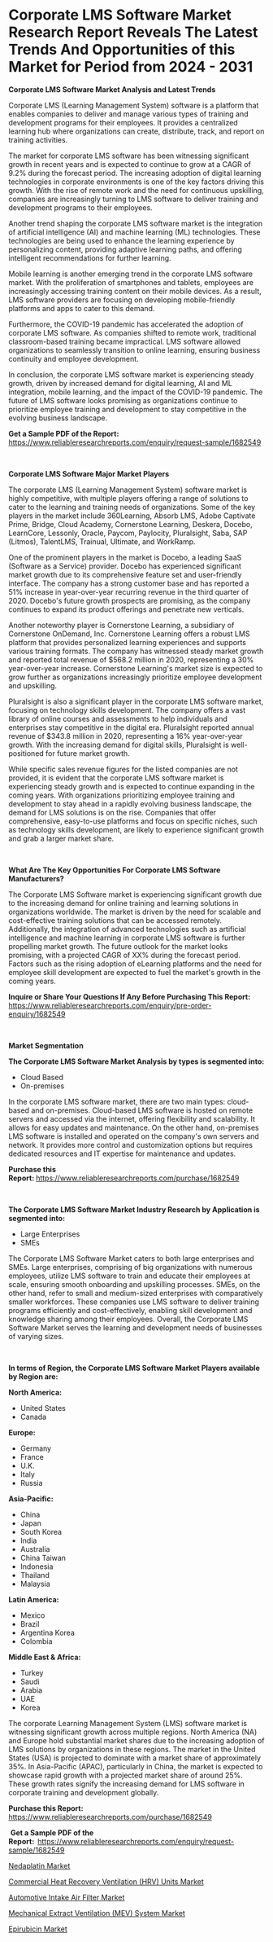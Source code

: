 <p><h1>Corporate LMS Software Market Research Report Reveals The Latest Trends And Opportunities of this Market for Period from 2024 - 2031</h1></p><p><strong>Corporate LMS Software Market Analysis and Latest Trends</strong></p>
<p><p>Corporate LMS (Learning Management System) software is a platform that enables companies to deliver and manage various types of training and development programs for their employees. It provides a centralized learning hub where organizations can create, distribute, track, and report on training activities.</p><p>The market for corporate LMS software has been witnessing significant growth in recent years and is expected to continue to grow at a CAGR of 9.2% during the forecast period. The increasing adoption of digital learning technologies in corporate environments is one of the key factors driving this growth. With the rise of remote work and the need for continuous upskilling, companies are increasingly turning to LMS software to deliver training and development programs to their employees.</p><p>Another trend shaping the corporate LMS software market is the integration of artificial intelligence (AI) and machine learning (ML) technologies. These technologies are being used to enhance the learning experience by personalizing content, providing adaptive learning paths, and offering intelligent recommendations for further learning.</p><p>Mobile learning is another emerging trend in the corporate LMS software market. With the proliferation of smartphones and tablets, employees are increasingly accessing training content on their mobile devices. As a result, LMS software providers are focusing on developing mobile-friendly platforms and apps to cater to this demand.</p><p>Furthermore, the COVID-19 pandemic has accelerated the adoption of corporate LMS software. As companies shifted to remote work, traditional classroom-based training became impractical. LMS software allowed organizations to seamlessly transition to online learning, ensuring business continuity and employee development.</p><p>In conclusion, the corporate LMS software market is experiencing steady growth, driven by increased demand for digital learning, AI and ML integration, mobile learning, and the impact of the COVID-19 pandemic. The future of LMS software looks promising as organizations continue to prioritize employee training and development to stay competitive in the evolving business landscape.</p></p>
<p><strong>Get a Sample PDF of the Report:&nbsp;</strong> <a href="https://www.reliableresearchreports.com/enquiry/request-sample/1682549">https://www.reliableresearchreports.com/enquiry/request-sample/1682549</a></p>
<p>&nbsp;</p>
<p><strong>Corporate LMS Software Major Market Players</strong></p>
<p><p>The corporate LMS (Learning Management System) software market is highly competitive, with multiple players offering a range of solutions to cater to the learning and training needs of organizations. Some of the key players in the market include 360Learning, Absorb LMS, Adobe Captivate Prime, Bridge, Cloud Academy, Cornerstone Learning, Deskera, Docebo, LearnCore, Lessonly, Oracle, Paycom, Paylocity, Pluralsight, Saba, SAP (Litmos), TalentLMS, Trainual, Ultimate, and WorkRamp.</p><p>One of the prominent players in the market is Docebo, a leading SaaS (Software as a Service) provider. Docebo has experienced significant market growth due to its comprehensive feature set and user-friendly interface. The company has a strong customer base and has reported a 51% increase in year-over-year recurring revenue in the third quarter of 2020. Docebo's future growth prospects are promising, as the company continues to expand its product offerings and penetrate new verticals.</p><p>Another noteworthy player is Cornerstone Learning, a subsidiary of Cornerstone OnDemand, Inc. Cornerstone Learning offers a robust LMS platform that provides personalized learning experiences and supports various training formats. The company has witnessed steady market growth and reported total revenue of $568.2 million in 2020, representing a 30% year-over-year increase. Cornerstone Learning's market size is expected to grow further as organizations increasingly prioritize employee development and upskilling.</p><p>Pluralsight is also a significant player in the corporate LMS software market, focusing on technology skills development. The company offers a vast library of online courses and assessments to help individuals and enterprises stay competitive in the digital era. Pluralsight reported annual revenue of $343.8 million in 2020, representing a 16% year-over-year growth. With the increasing demand for digital skills, Pluralsight is well-positioned for future market growth.</p><p>While specific sales revenue figures for the listed companies are not provided, it is evident that the corporate LMS software market is experiencing steady growth and is expected to continue expanding in the coming years. With organizations prioritizing employee training and development to stay ahead in a rapidly evolving business landscape, the demand for LMS solutions is on the rise. Companies that offer comprehensive, easy-to-use platforms and focus on specific niches, such as technology skills development, are likely to experience significant growth and grab a larger market share.</p></p>
<p>&nbsp;</p>
<p><strong>What Are The Key Opportunities For Corporate LMS Software Manufacturers?</strong></p>
<p><p>The Corporate LMS Software market is experiencing significant growth due to the increasing demand for online training and learning solutions in organizations worldwide. The market is driven by the need for scalable and cost-effective training solutions that can be accessed remotely. Additionally, the integration of advanced technologies such as artificial intelligence and machine learning in corporate LMS software is further propelling market growth. The future outlook for the market looks promising, with a projected CAGR of XX% during the forecast period. Factors such as the rising adoption of eLearning platforms and the need for employee skill development are expected to fuel the market's growth in the coming years.</p></p>
<p><strong>Inquire or Share Your Questions If Any Before Purchasing This Report:</strong> <a href="https://www.reliableresearchreports.com/enquiry/pre-order-enquiry/1682549">https://www.reliableresearchreports.com/enquiry/pre-order-enquiry/1682549</a></p>
<p>&nbsp;</p>
<p><strong>Market Segmentation</strong></p>
<p><strong>The Corporate LMS Software Market Analysis by types is segmented into:</strong></p>
<p><ul><li>Cloud Based</li><li>On-premises</li></ul></p>
<p><p>In the corporate LMS software market, there are two main types: cloud-based and on-premises. Cloud-based LMS software is hosted on remote servers and accessed via the internet, offering flexibility and scalability. It allows for easy updates and maintenance. On the other hand, on-premises LMS software is installed and operated on the company's own servers and network. It provides more control and customization options but requires dedicated resources and IT expertise for maintenance and updates.</p></p>
<p><strong>Purchase this Report:&nbsp;</strong><a href="https://www.reliableresearchreports.com/purchase/1682549">https://www.reliableresearchreports.com/purchase/1682549</a></p>
<p>&nbsp;</p>
<p><strong>The Corporate LMS Software Market Industry Research by Application is segmented into:</strong></p>
<p><ul><li>Large Enterprises</li><li>SMEs</li></ul></p>
<p><p>The Corporate LMS Software Market caters to both large enterprises and SMEs. Large enterprises, comprising of big organizations with numerous employees, utilize LMS software to train and educate their employees at scale, ensuring smooth onboarding and upskilling processes. SMEs, on the other hand, refer to small and medium-sized enterprises with comparatively smaller workforces. These companies use LMS software to deliver training programs efficiently and cost-effectively, enabling skill development and knowledge sharing among their employees. Overall, the Corporate LMS Software Market serves the learning and development needs of businesses of varying sizes.</p></p>
<p>&nbsp;</p>
<p><strong>In terms of Region, the Corporate LMS Software Market Players available by Region are:</strong></p>
<p>
    <p> <strong> North America: </strong>
        <ul>
            <li>United States</li>
            <li>Canada</li>
        </ul>
        </p> 
    <p> <strong> Europe: </strong>
        <ul>
            <li>Germany</li>
            <li>France</li>
            <li>U.K.</li>
            <li>Italy</li>
            <li>Russia</li>
        </ul>
        </p> 
    <p> <strong> Asia-Pacific: </strong>
        <ul>
            <li>China</li>
            <li>Japan</li>
            <li>South Korea</li>
            <li>India</li>
            <li>Australia</li>
            <li>China Taiwan</li>
            <li>Indonesia</li>
            <li>Thailand</li>
            <li>Malaysia</li>
        </ul>
        </p> 
    <p> <strong> Latin America: </strong>
        <ul>
            <li>Mexico</li>
            <li>Brazil</li>
            <li>Argentina Korea</li>
            <li>Colombia</li>
        </ul>
        </p> 
    <p> <strong> Middle East & Africa: </strong>
        <ul>
            <li>Turkey</li>
            <li>Saudi</li>
            <li>Arabia</li>
            <li>UAE</li>
            <li>Korea</li>
        </ul>
    </p>
    </p>
<p><p>The corporate Learning Management System (LMS) software market is witnessing significant growth across multiple regions. North America (NA) and Europe hold substantial market shares due to the increasing adoption of LMS solutions by organizations in these regions. The market in the United States (USA) is projected to dominate with a market share of approximately 35%. In Asia-Pacific (APAC), particularly in China, the market is expected to showcase rapid growth with a projected market share of around 25%. These growth rates signify the increasing demand for LMS software in corporate training and development globally.</p></p>
<p><strong>Purchase this Report: </strong><a href="https://www.reliableresearchreports.com/purchase/1682549">https://www.reliableresearchreports.com/purchase/1682549</a></p>
<p>&nbsp;<strong>Get a Sample PDF of the Report:&nbsp;&nbsp;</strong><a href="https://www.reliableresearchreports.com/enquiry/request-sample/1682549">https://www.reliableresearchreports.com/enquiry/request-sample/1682549</a></p>
<p><strong></strong></p>
<p><p><a href="https://github.com/tamvrosiya/Market-Research-Report-List-2/blob/main/nedaplatin-market.md">Nedaplatin Market</a></p><p><a href="https://medium.com/@jarredmertz/commercial-heat-recovery-ventilation-hrv-units-market-the-key-to-successful-business-strategy-4cd6b0219ab9">Commercial Heat Recovery Ventilation (HRV) Units Market</a></p><p><a href="https://medium.com/@jarredmertz/automotive-intake-air-filter-market-comprehensive-assessment-by-type-application-and-geography-79dffa6a1c48">Automotive Intake Air Filter Market</a></p><p><a href="https://medium.com/@jarredmertz/mechanical-extract-ventilation-mev-system-market-analysis-and-sze-forecasted-for-period-from-2024-205509e336b5">Mechanical Extract Ventilation (MEV) System Market</a></p><p><a href="https://github.com/dringals/Market-Research-Report-List-2/blob/main/epirubicin-market.md">Epirubicin Market</a></p></p>